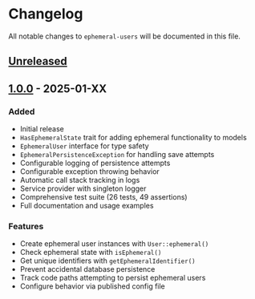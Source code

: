 # Changelog

All notable changes to `ephemeral-users` will be documented in this file.

## [Unreleased]

## [1.0.0] - 2025-01-XX

### Added
- Initial release
- `HasEphemeralState` trait for adding ephemeral functionality to models
- `EphemeralUser` interface for type safety
- `EphemeralPersistenceException` for handling save attempts
- Configurable logging of persistence attempts
- Configurable exception throwing behavior
- Automatic call stack tracking in logs
- Service provider with singleton logger
- Comprehensive test suite (26 tests, 49 assertions)
- Full documentation and usage examples

### Features
- Create ephemeral user instances with `User::ephemeral()`
- Check ephemeral state with `isEphemeral()`
- Get unique identifiers with `getEphemeralIdentifier()`
- Prevent accidental database persistence
- Track code paths attempting to persist ephemeral users
- Configure behavior via published config file

[Unreleased]: https://github.com/kylearch/ephemeral-users/compare/v1.0.0...HEAD
[1.0.0]: https://github.com/kylearch/ephemeral-users/releases/tag/v1.0.0
